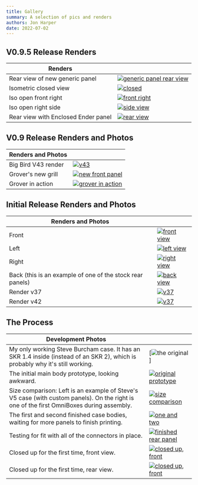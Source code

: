 ```yaml
---
title: Gallery
summary: A selection of pics and renders
authors: Jon Harper
date: 2022-07-02
---
```


## V0.9.5 Release Renders
| Renders               |   |
|-----------------------|---|
| Rear view of new generic panel | [![generic panel rear view](img/gallery_0.9.5/rear_panel.png)](img/gallery_0.9.5/rear_panel.png)
| Isometric closed view | [![closed](img/gallery_0.9.5/iso_closed.png)](img/gallery_0.9.5/iso_closed.png) |
| Iso open front right  | [![front right](img/gallery_0.9.5/iso_front_right.png)](img/gallery_0.9.5/iso_front_right.png) |
| Iso open right side   | [![side view](img/gallery_0.9.5/iso_right.png)](img/gallery_0.9.5/iso_right.png) |
| Rear view with Enclosed Ender panel | [![rear view](img/gallery_0.9.5/angled_rear.png)](img/gallery_0.9.5/angled_rear.png) |

## V0.9 Release Renders and Photos

| Renders and Photos  |   |
|---------------------|---|
| Big Bird V43 render | [![v43](img/gallery_0.9/big_bird_render.png)](img/gallery_0.9/big_bird_render.png) |
| Grover's new grill  | [![new front panel](img/gallery_0.9/grover_up_close.jpg)](img/gallery_0.9/grover_up_close.jpg) |
| Grover in action    | [![grover in action](img/gallery_0.9/grover_at_work.jpg)](img/gallery_0.9/grover_at_work.jpg) |

## Initial Release Renders and Photos

| Renders and Photos |   |
|--------------------|---|
| Front      | [![front view](img/gallery/view_front.jpg)](img/gallery/view_front.jpg) |
| Left       | [![left view](img/gallery/view_left.jpg)](img/gallery/view_left.jpg) |
| Right      | [![right view](img/gallery/view_right.jpg)](img/gallery/view_right.jpg) |
| Back (this is an example of one of the stock rear panels) | [![back view](img/gallery/view_back.jpg)](img/gallery/view_back.jpg) |
| Render v37 | [![v37](img/gallery/v37.png)](img/gallery/v37.png) |
| Render v42 | [![v37](img/gallery/v42.png)](img/gallery/v42.png) |

## The Process

| Development Photos |   |
|--------------------|---|
| My only working Steve Burcham case. It has an SKR 1.4 inside (instead of an SKR 2), which is probably why it's still working. | [![the original](img/gallery_0.9/the_original_v5.jpg)] |
| The initial main body prototype, looking awkward. | [![original prototype](img/gallery/prototype.jpg)](img/gallery/prototype.jpg) |
| Size comparison: Left is an example of Steve's V5 case (with custom panels). On the right is one of the first OmniBoxes during assembly. | [![size comparison](img/gallery/size_comparison.jpg)](img/gallery/size_comparison.jpg) |
| The first and second finished case bodies, waiting for more panels to finish printing. | [![one and two](img/gallery/one_and_two.jpg)](img/gallery/one_and_two.jpg) |
| Testing for fit with all of the connectors in place. | [![finished rear panel](img/gallery/finished_rear.jpg)](img/gallery/finished_rear.jpg) |
| Closed up for the first time, front view. | [![closed up, front](img/gallery/front_view.jpg)](img/gallery/front_view.jpg)
| Closed up for the first time, rear view. | [![closed up, front](img/gallery/closed_up.jpg)](img/gallery/closed_up.jpg)